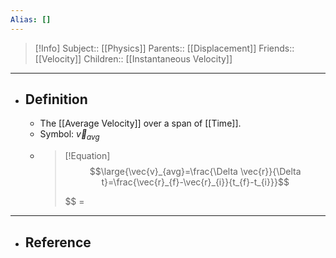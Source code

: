 ```yaml
---
Alias: []
---
```

> [!Info]
> Subject:: [[Physics]]
> Parents:: [[Displacement]]
> Friends:: [[Velocity]]
> Children:: [[Instantaneous Velocity]]
---
- ## Definition
	- The [[Average Velocity]] over a span of [[Time]].
	- Symbol: $\vec{v}_{avg}$
	- > [!Equation]
	  >$$\large{\vec{v}_{avg}=\frac{\Delta \vec{r}}{\Delta t}=\frac{\vec{r}_{f}-\vec{r}_{i}}{t_{f}-t_{i}}}$$
	  >
	  >$$ = 
---
- ## Reference